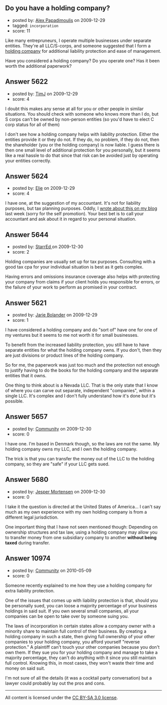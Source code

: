 ## Do you have a holding company?

- posted by: [Alex Papadimoulis](https://stackexchange.com/users/-1/123-alex-papadimoulis) on 2009-12-29
- tagged: `incorporation`
- score: 11

Like many entrepruneurs, I operate multiple businesses under separate entities. They're all LLC/S-corps, and someone suggested that I form a [holding company](http://en.wikipedia.org/wiki/Holding_company) for additional liability protection and ease of management.

Have you considered a holding company? Do you operate one? Has it been worth the additional paperwork?


## Answer 5622

- posted by: [TimJ](https://stackexchange.com/users/-1/1172-timj) on 2009-12-29
- score: 4

I doubt this makes any sense at all for you or other people in similar situations.  You should check with someone who knows more than I do, but S corps can't be owned by non-person entities (so you'd have to elect C corp status for all of them)

I don't see how a holding company helps with liability protection.  Either the entities provide it or they do not.  If they do, no problem, if they do not, then the shareholder (you or the holding company) is now liable.  I guess there is then one small level of additional protection for you personally, but it seems like a real hassle to do that since that risk can be avoided just by operating your entities correctly.




## Answer 5624

- posted by: [Elie](https://stackexchange.com/users/-1/1752-elie) on 2009-12-29
- score: 4

<p>I have one, at the suggestion of my accountant. It's not for liability purposes, but tax planning purposes. Oddly, I <a href="http://blog.optimalupgrades.ca/2009/12/fiscal-year-end/" rel="nofollow">wrote about this on my blog</a> last week (sorry for the self promotion). Your best bet is to call your accountant and ask about it in regard to your personal situation.</p>



## Answer 5644

- posted by: [StarrEd ](https://stackexchange.com/users/-1/1729-starred) on 2009-12-30
- score: 2

Holding companies are usually set up for tax purposes.  Consulting with a good tax cpa for your individual situation is best as it gets complex.

Having errors and omissions insurance coverage also helps with  protecting your company from claims if your client holds you responsible for errors, or the failure of your work to perform as promised in your contract.


## Answer 5621

- posted by: [Jarie Bolander](https://stackexchange.com/users/-1/585-jarie-bolander) on 2009-12-29
- score: 1

I have considered a holding company and do "sort of" have one for one of my ventures but it seems to me not worth it for small businesses.

To benefit from the increased liability protection, you still have to have separate entities for what the holding company owns. If you don't, then they are just divisions or product lines of the holding company.

So for me, the paperwork was just too much and the protection not enough to justify having to do the books for the holding company and the separate entities that it owns.

One thing to think about is a Nevada LLC. That is the only state that I know of where you can carve out separate, independent "companies", within a single LLC. It's complex and I don't fully understand how it's done but it's possible.


## Answer 5657

- posted by: [Community](https://stackexchange.com/users/-1/-1-community) on 2009-12-30
- score: 0

I have one. I'm based in Denmark though, so the laws are not the same. My holding company owns my LLC, and I own the holding company.

The trick is that you can transfer the money out of the LLC to the holding company, so they are "safe" if your LLC gets sued.


## Answer 5680

- posted by: [Jesper Mortensen](https://stackexchange.com/users/-1/1261-jesper-mortensen) on 2009-12-30
- score: 0

I take it the question is directed at the United States of America... I can't say much as my own experience with my own holding company is from a different legal jurisdiction.

One important thing that I have not seen mentioned though: Depending on ownership structures and tax law, using a holding company may allow you to transfer money from one subsidiary company to another **without being taxed** during transfer.


## Answer 10974

- posted by: [Community](https://stackexchange.com/users/-1/-1-community) on 2010-05-09
- score: 0

Someone recently explained to me how they use a holding company for extra liability protection.

One of the issues that comes up with liability protection is that, should you be personally sued, you can loose a majority percentage of your business holdings in said suit. If you own several small companies, all your companies can be open to take over by someone suing you. 

The laws of incorporation in certain states allow a company owner with a minority share to maintain full control of their business. By creating a holding company in such a state, then giving full ownership of your other companies to your holding company, you afford yourself "reverse protection." A plaintiff can't touch your other companies because you don't own them. If they sue you for your holding company and manage to take a majority percentage, they can't do anything with it since you still maintain full control. Knowing this, in most cases, they won't waste their time and money on said suit.

I'm not sure of all the details (it was a cocktail party conversation) but a lawyer could probably lay out the pros and cons.



---

All content is licensed under the [CC BY-SA 3.0 license](https://creativecommons.org/licenses/by-sa/3.0/).
